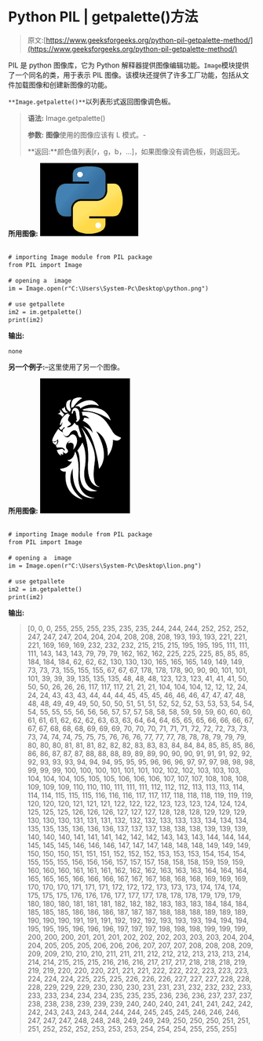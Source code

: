 # Python PIL | getpalette()方法

> 原文:[https://www.geeksforgeeks.org/python-pil-getpalette-method/](https://www.geeksforgeeks.org/python-pil-getpalette-method/)

PIL 是 python 图像库，它为 Python 解释器提供图像编辑功能。`Image`模块提供了一个同名的类，用于表示 PIL 图像。该模块还提供了许多工厂功能，包括从文件加载图像和创建新图像的功能。

`**Image.getpalette()**`以列表形式返回图像调色板。

> **语法:** Image.getpalette()
> 
> **参数:**
> **图像**使用的图像应该有 L 模式。-
> 
> **返回:**颜色值列表[r，g，b，…]，如果图像没有调色板，则返回无。

**所用图像:**
![](img/686ce0abe8be10b924d2c483da582a22.png)

```

# importing Image module from PIL package 
from PIL import Image 

# opening a  image 
im = Image.open(r"C:\Users\System-Pc\Desktop\python.png")

# use getpallete
im2 = im.getpalette()
print(im2)
```

**输出:**

```
none

```

**另一个例子:**–这里使用了另一个图像。

**所用图像:**
![](img/e4dc81422db86e45320915b0dbc10a96.png)

```

# importing Image module from PIL package 
from PIL import Image 

# opening a  image 
im = Image.open(r"C:\Users\System-Pc\Desktop\lion.png")

# use getpallete
im2 = im.getpalette()
print(im2)
```

**输出:**

> [0, 0, 0, 255, 255, 255, 235, 235, 235, 244, 244, 244, 252, 252, 252, 247, 247, 247, 204, 204, 204, 208, 208, 208, 193, 193, 193, 221, 221, 221, 169, 169, 169, 232, 232, 232, 215, 215, 215, 195, 195, 195, 111, 111, 111, 143, 143, 143, 79, 79, 79, 162, 162, 162, 225, 225, 225, 85, 85, 85, 184, 184, 184, 62, 62, 62, 130, 130, 130, 165, 165, 165, 149, 149, 149, 73, 73, 73, 155, 155, 155, 67, 67, 67, 178, 178, 178, 90, 90, 90, 101, 101, 101, 39, 39, 39, 135, 135, 135, 48, 48, 48, 123, 123, 123, 41, 41, 41, 50, 50, 50, 26, 26, 26, 117, 117, 117, 21, 21, 21, 104, 104, 104, 12, 12, 12, 24, 24, 24, 43, 43, 43, 44, 44, 44, 45, 45, 45, 46, 46, 46, 47, 47, 47, 48, 48, 48, 49, 49, 49, 50, 50, 50, 51, 51, 51, 52, 52, 52, 53, 53, 53, 54, 54, 54, 55, 55, 55, 56, 56, 56, 57, 57, 57, 58, 58, 58, 59, 59, 59, 60, 60, 60, 61, 61, 61, 62, 62, 62, 63, 63, 63, 64, 64, 64, 65, 65, 65, 66, 66, 66, 67, 67, 67, 68, 68, 68, 69, 69, 69, 70, 70, 70, 71, 71, 71, 72, 72, 72, 73, 73, 73, 74, 74, 74, 75, 75, 75, 76, 76, 76, 77, 77, 77, 78, 78, 78, 79, 79, 79, 80, 80, 80, 81, 81, 81, 82, 82, 82, 83, 83, 83, 84, 84, 84, 85, 85, 85, 86, 86, 86, 87, 87, 87, 88, 88, 88, 89, 89, 89, 90, 90, 90, 91, 91, 91, 92, 92, 92, 93, 93, 93, 94, 94, 94, 95, 95, 95, 96, 96, 96, 97, 97, 97, 98, 98, 98, 99, 99, 99, 100, 100, 100, 101, 101, 101, 102, 102, 102, 103, 103, 103, 104, 104, 104, 105, 105, 105, 106, 106, 106, 107, 107, 107, 108, 108, 108, 109, 109, 109, 110, 110, 110, 111, 111, 111, 112, 112, 112, 113, 113, 113, 114, 114, 114, 115, 115, 115, 116, 116, 116, 117, 117, 117, 118, 118, 118, 119, 119, 119, 120, 120, 120, 121, 121, 121, 122, 122, 122, 123, 123, 123, 124, 124, 124, 125, 125, 125, 126, 126, 126, 127, 127, 127, 128, 128, 128, 129, 129, 129, 130, 130, 130, 131, 131, 131, 132, 132, 132, 133, 133, 133, 134, 134, 134, 135, 135, 135, 136, 136, 136, 137, 137, 137, 138, 138, 138, 139, 139, 139, 140, 140, 140, 141, 141, 141, 142, 142, 142, 143, 143, 143, 144, 144, 144, 145, 145, 145, 146, 146, 146, 147, 147, 147, 148, 148, 148, 149, 149, 149, 150, 150, 150, 151, 151, 151, 152, 152, 152, 153, 153, 153, 154, 154, 154, 155, 155, 155, 156, 156, 156, 157, 157, 157, 158, 158, 158, 159, 159, 159, 160, 160, 160, 161, 161, 161, 162, 162, 162, 163, 163, 163, 164, 164, 164, 165, 165, 165, 166, 166, 166, 167, 167, 167, 168, 168, 168, 169, 169, 169, 170, 170, 170, 171, 171, 171, 172, 172, 172, 173, 173, 173, 174, 174, 174, 175, 175, 175, 176, 176, 176, 177, 177, 177, 178, 178, 178, 179, 179, 179, 180, 180, 180, 181, 181, 181, 182, 182, 182, 183, 183, 183, 184, 184, 184, 185, 185, 185, 186, 186, 186, 187, 187, 187, 188, 188, 188, 189, 189, 189, 190, 190, 190, 191, 191, 191, 192, 192, 192, 193, 193, 193, 194, 194, 194, 195, 195, 195, 196, 196, 196, 197, 197, 197, 198, 198, 198, 199, 199, 199, 200, 200, 200, 201, 201, 201, 202, 202, 202, 203, 203, 203, 204, 204, 204, 205, 205, 205, 206, 206, 206, 207, 207, 207, 208, 208, 208, 209, 209, 209, 210, 210, 210, 211, 211, 211, 212, 212, 212, 213, 213, 213, 214, 214, 214, 215, 215, 215, 216, 216, 216, 217, 217, 217, 218, 218, 218, 219, 219, 219, 220, 220, 220, 221, 221, 221, 222, 222, 222, 223, 223, 223, 224, 224, 224, 225, 225, 225, 226, 226, 226, 227, 227, 227, 228, 228, 228, 229, 229, 229, 230, 230, 230, 231, 231, 231, 232, 232, 232, 233, 233, 233, 234, 234, 234, 235, 235, 235, 236, 236, 236, 237, 237, 237, 238, 238, 238, 239, 239, 239, 240, 240, 240, 241, 241, 241, 242, 242, 242, 243, 243, 243, 244, 244, 244, 245, 245, 245, 246, 246, 246, 247, 247, 247, 248, 248, 248, 249, 249, 249, 250, 250, 250, 251, 251, 251, 252, 252, 252, 253, 253, 253, 254, 254, 254, 255, 255, 255]